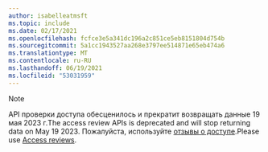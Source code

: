 ```yaml
---
author: isabelleatmsft
ms.topic: include
ms.date: 02/17/2021
ms.openlocfilehash: fcfce3e5a341dc196a2c851ce5eb8151804d754b
ms.sourcegitcommit: 5a1cc1943527aa268e3797ee514871e65eb474a6
ms.translationtype: MT
ms.contentlocale: ru-RU
ms.lasthandoff: 06/19/2021
ms.locfileid: "53031959"
---
```

<!-- markdownlint-disable MD041-->

>[!NOTE]
><span data-ttu-id="14d42-101">API проверки доступа обесценилось и прекратит возвращать данные 19 мая 2023 г.</span><span class="sxs-lookup"><span data-stu-id="14d42-101">The access review APIs is deprecated and will stop returning data on May 19 2023.</span></span> <span data-ttu-id="14d42-102">Пожалуйста, используйте [отзывы о доступе](/graph/api/resources/accessreviewsv2-root?view=graph-rest-beta&preserve-view=true).</span><span class="sxs-lookup"><span data-stu-id="14d42-102">Please use [Access reviews](/graph/api/resources/accessreviewsv2-root?view=graph-rest-beta&preserve-view=true).</span></span>
